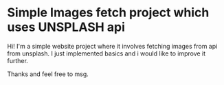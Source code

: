 # Simple Images fetch project which uses UNSPLASH api

Hi! I'm a simple website project where it involves fetching images from api from unsplash. I just implemented basics and i would like to improve it further.

Thanks and feel free to msg.

